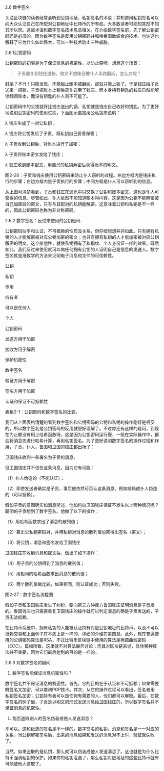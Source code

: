 2.6 数字签名

关注区块链的读者经常会听到公钥地址，私钥签名的术语；并知道用私钥签名可以向大众认证自己在所配对公钥地址中比特币的所有权。大多数读者可能知其然不知其所以然。这些术语和数字签名技术息息相关。在介绍数字签名前，先了解公钥密码还是必须的，因为数字签名是反用公钥密码并和哈希函数结合的技术。也许这也解释了它为什么如此强大，可以一种技术防止三种威胁。

2.6.1公钥密码

公钥密码的初衷是为了保证信息的机密性，以防止窃听。想想这个场景：

> 子贡遣仆到钱庄送帐，他又不想账目被仆人半路翻阅，怎么办呢？

封条？不行！只能发现，不能阻止账本被翻阅。那就只能上锁了。于是钱庄给子贡送来一把锁，子贡把账本上锁后遣仆送至了钱庄。而本身持有钥匙的钱庄自然能解锁翻阅账本，而没有钥匙的仆人则不可能了。

公钥密码中的公钥就好比钱庄送出的锁，私钥就是钱庄自己收好的钥匙。为了更好地说明公钥密码的使用过程，下面图示直接用公私钥来说明：

λ    钱庄生成了一对公私钥；

λ    钱庄将公钥发给了子贡，将私钥自己妥善保管；

λ    子贡收到公钥后，对账本进行了加密；

λ    子贡将账本密文发给了钱庄；

λ    钱庄收到账本密文，用自己的私钥解密后获得账本的明文。

图2-26：子贡和钱庄使用公钥密码来防止仆人窃听的过程。左边方框内是钱庄执行的步骤；右边方框内是子贡执行的步骤；中间方框是仆人可以窃听到的信息。

从上图可清楚看到，子贡和钱庄在通讯中只交换了公钥和账本密文，这也是仆人可获得的信息。尽管如此，仆人依然不能知道账本得内容。这是因为公钥不能解密被自己加密后的密文，只有与其配对的私钥能解密。这意味着公钥和私钥是不一样的，因此公钥密码也称为非对称密码。

2.6.2 数字签名：反过来使用的公钥密码

公钥密码似乎和认证，不可抵赖的性质没关系，但仔细想想并非如此。只有拥有私钥的人才能解密被对应公钥加密的密文；也只有拥有私钥的人才能加密被对应公钥解密的明文。这个排他性，就使私钥拥有了和指纹、个人身份证一样的效果。既然如此，我们反过来使用就可以向任何拥有公钥的人证明自己是信息的发送人。数字签名就是用数学的方法来证明电子消息和文件的可信赖性。

公钥

私钥

作用

持有者

可以是任何人

个人

公钥密码

发送方用于加密

接收方用于解密

保护机密性

数字签名

验证方用于解密

签名方用于加密

认证和保证不可抵赖性

表格2-1：公钥密码和数字签名的比较。

我们从上面表格清楚的看到数字签名和公钥密码的公钥和私钥的操作刚好是相反的，所以数字签名是公钥密码的反用就很好理解了。不过你还有这样的疑问，到现在为止都没有用上哈希函数呀。这是因为公钥密码运行慢，一般在实际操作中，都会将消息先进行哈希计算，再用私钥签名。为了更好说明数字签名的操作过程和作用，子贡，仆人，鲁国和卫国的钱庄都出场了：

卫国钱庄收到一条署名为子贡的消息。

但卫国钱庄并不信任这条消息，因为它有可能：

（1）仆人伪造的（不能认证）；

（2）即使发送者确实是子贡，事后他依然可否认这条消息。例如抵赖成仆人伪造的（可以抵赖）。

假如子贡的意图确实如消息所述，他如何向卫国钱庄保证不发生以上两种情况呢？聪明的子贡想到了数字签名。他做了以下的操作：

（1）用哈希函数求出了消息的散列值；

（2）算出公私钥密码对，并用私钥对消息的散列值加密得出签名（密文）；

（3）将公钥，消息和签名发给卫国钱庄

卫国钱庄在收到消息和密文后，做出了如下操作：

（4）用子贡的公钥得到了消息的散列值；

（5）用相同的哈希函数求出消息的散列值；

（6）两个散列值做比较，如果相同，则认证成功；否则失败。

图2-27：数字签名流程图

假如子贡和卫国钱庄发生了纠纷，要向第三方仲裁方鲁国钱庄证明消息是子贡发的。鲁国钱庄也只需要重复卫国钱庄的操作就可以判定消息的确是子贡发送的，子贡无法抵赖。

在比特币系统中，拥有私钥的人能被认证持有对应公钥地址的比特币，以及不可以抵赖交易和上面例子在本质上是一样的，详细的介绍在第四章。此外，现在普遍使用的公钥密码算法是RSA，不过比特币区块链中使用的算法是椭圆曲线密码（ECC）。篇幅所致，这里就不对算法展开讨论；而且对区块链来说，具体哪种算法并不重要，因为它们最后达到的目的是一样的。

2.6.3 对数字签名的疑问

1. 数字签名能保证消息机密性吗？

数字签名并不保证消息的机密性。首先，它的目的在于认证和不可抵赖；如果需要既签名又加密，可以查询PGP技术。其次，从它的操作过程可以看出，签名者用私钥签名加密；公钥持有者可以是任何有需要的人，他们都可以解密。最后，在数字签名的例子里，子贡是以明文的形式发送消息给卫国钱庄的，所以数字签名并不保证消息的机密性。

1. 能否盗取别人的签名伪装成他人发送消息？

不可以。这和纸质的签名是不一样的，数字签名的私钥，消息和签名是一一对应的关系。当公钥解密签名后，出来的消息如果和发送的消息对不上时，验证就失败了。

当然，如果盗取的是私钥，那么就可以伪装成他人发送消息了。这也就是为什么比特币强调私钥的保护。如果你的私钥泄漏了，那么私钥对应地址的这些比特币就有可能被他人盗取了。

